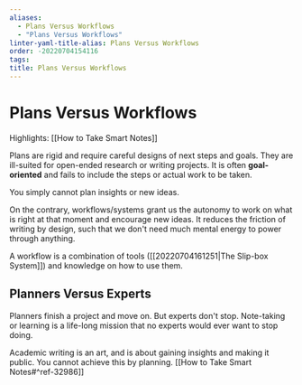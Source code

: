 ```yaml
---
aliases:
  - Plans Versus Workflows
  - "Plans Versus Workflows"
linter-yaml-title-alias: Plans Versus Workflows
order: -20220704154116
tags: 
title: Plans Versus Workflows
---
```


# Plans Versus Workflows

Highlights: [[How to Take Smart Notes]]

Plans are rigid and require careful designs of next steps and goals. They are ill-suited for open-ended research or writing projects. It is often **goal-oriented** and fails to include the steps or actual work to be taken.

You simply cannot plan insights or new ideas.

On the contrary, workflows/systems grant us the autonomy to work on what is right at that moment and encourage new ideas. It reduces the friction of writing by design, such that we don't need much mental energy to power through anything.

A workflow is a combination of tools ([[20220704161251|The Slip-box System]]) and knowledge on how to use them.

## Planners Versus Experts

Planners finish a project and move on. But experts don't stop. Note-taking or learning is a life-long mission that no experts would ever want to stop doing.

Academic writing is an art, and is about gaining insights and making it public. You cannot achieve this by planning. [[How to Take Smart Notes#^ref-32986]]